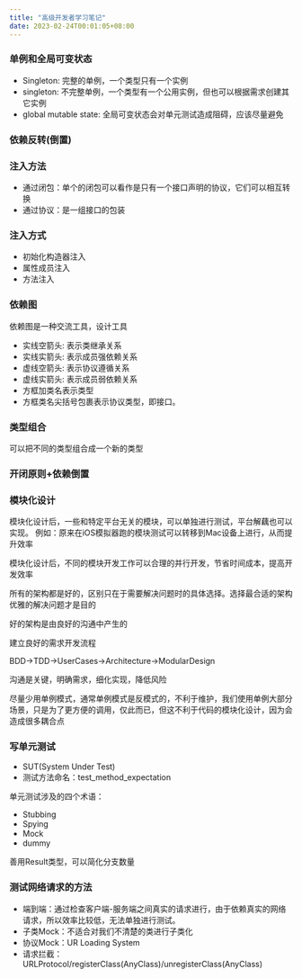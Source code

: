 ```yaml
---
title: "高级开发者学习笔记"
date: 2023-02-24T00:01:05+08:00
---
```


### 单例和全局可变状态

- Singleton: 完整的单例，一个类型只有一个实例
- singleton: 不完整单例，一个类型有一个公用实例，但也可以根据需求创建其它实例
- global mutable state: 全局可变状态会对单元测试造成阻碍，应该尽量避免

### 依赖反转(倒置)

### 注入方法

- 通过闭包：单个的闭包可以看作是只有一个接口声明的协议，它们可以相互转换
- 通过协议：是一组接口的包装

### 注入方式

- 初始化构造器注入
- 属性成员注入
- 方法注入

### 依赖图

依赖图是一种交流工具，设计工具

- 实线空箭头: 表示类继承关系
- 实线实箭头: 表示成员强依赖关系
- 虚线空箭头: 表示协议遵循关系
- 虚线实箭头: 表示成员弱依赖关系
- 方框加类名表示类型
- 方框类名尖括号包裹表示协议类型，即接口。

### 类型组合

可以把不同的类型组合成一个新的类型

### 开闭原则+依赖倒置

### 模块化设计

模块化设计后，一些和特定平台无关的模块，可以单独进行测试，平台解藕也可以实现。
例如：原来在iOS模拟器跑的模块测试可以转移到Mac设备上进行，从而提升效率

模块化设计后，不同的模块开发工作可以合理的并行开发，节省时间成本，提高开发效率

所有的架构都是好的，区别只在于需要解决问题时的具体选择。选择最合适的架构优雅的解决问题才是目的

好的架构是由良好的沟通中产生的

建立良好的需求开发流程

BDD->TDD->UserCases->Architecture->ModularDesign

沟通是关键，明确需求，细化实现，降低风险

尽量少用单例模式，通常单例模式是反模式的，不利于维护，我们使用单例大部分场景，只是为了更方便的调用，仅此而已，但这不利于代码的模块化设计，因为会造成很多耦合点


### 写单元测试

- SUT(System Under Test)
- 测试方法命名：test_method_expectation

单元测试涉及的四个术语：
- Stubbing
- Spying
- Mock
- dummy

善用Result类型，可以简化分支数量

### 测试网络请求的方法

- 端到端：通过检查客户端-服务端之间真实的请求进行，由于依赖真实的网络请求，所以效率比较低，无法单独进行测试。
- 子类Mock：不适合对我们不清楚的类进行子类化
- 协议Mock：UR Loading System
- 请求拦截：URLProtocol/registerClass(AnyClass)/unregisterClass(AnyClass)
